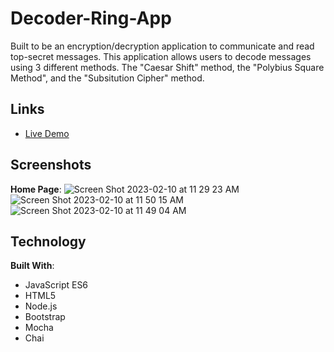 # Decoder-Ring-App

Built to be an encryption/decryption application to communicate and read top-secret messages.
This application allows users to decode messages using 3 different methods. The "Caesar Shift" method, the "Polybius Square Method", and the "Subsitution Cipher" method.

## Links
+ [Live Demo](https://clay0277.github.io/Decoder-Ring-App/)

## Screenshots

**Home Page**: 
![Screen Shot 2023-02-10 at 11 29 23 AM](https://user-images.githubusercontent.com/111237794/218149269-2a4f1012-93c0-43e4-96d4-6090cf8b8b6d.png)
![Screen Shot 2023-02-10 at 11 50 15 AM](https://user-images.githubusercontent.com/111237794/218149464-5c6df1cf-4583-42d5-8d5a-958f748d4e0d.png)
![Screen Shot 2023-02-10 at 11 49 04 AM](https://user-images.githubusercontent.com/111237794/218149504-87c9db38-8e05-4daa-8c1e-59d059a34717.png)

## Technology

**Built With**:
+ JavaScript ES6
+ HTML5
+ Node.js 
+ Bootstrap 
+ Mocha 
+ Chai
